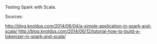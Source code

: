Testing Spark with Scala.

Sources:

http://blog.knoldus.com/2014/06/04/a-simple-application-in-spark-and-scala/
http://blog.knoldus.com/2014/06/12/tutorial-how-to-build-a-tokenizer-in-spark-and-scala/
